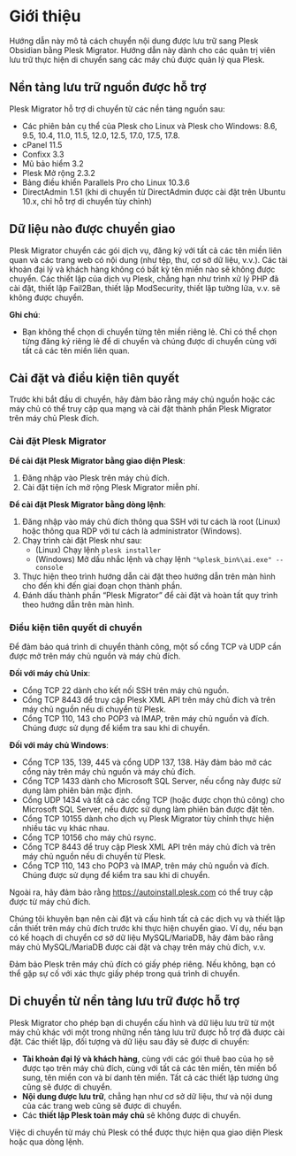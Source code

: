 # Giới thiệu

Hướng dẫn này mô tả cách chuyển nội dung được lưu trữ sang Plesk Obsidian bằng Plesk Migrator. Hướng dẫn này dành cho các quản trị viên lưu trữ thực hiện di chuyển sang các máy chủ được quản lý qua Plesk.

## Nền tảng lưu trữ nguồn được hỗ trợ

Plesk Migrator hỗ trợ di chuyển từ các nền tảng nguồn sau:

- Các phiên bản cụ thể của Plesk cho Linux và Plesk cho Windows: 8.6, 9.5, 10.4, 11.0, 11.5, 12.0, 12.5, 17.0, 17.5, 17.8.
- cPanel 11.5
- Confixx 3.3
- Mũ bảo hiểm 3.2
- Plesk Mở rộng 2.3.2
- Bảng điều khiển Parallels Pro cho Linux 10.3.6
- DirectAdmin 1.51 (khi di chuyển từ DirectAdmin được cài đặt trên Ubuntu 10.x, chỉ hỗ trợ di chuyển tùy chỉnh)

## Dữ liệu nào được chuyển giao

Plesk Migrator chuyển các gói dịch vụ, đăng ký với tất cả các tên miền liên quan và các trang web có nội dung (như tệp, thư, cơ sở dữ liệu, v.v.). Các tài khoản đại lý và khách hàng không có bất kỳ tên miền nào sẽ không được chuyển. Các thiết lập của dịch vụ Plesk, chẳng hạn như trình xử lý PHP đã cài đặt, thiết lập Fail2Ban, thiết lập ModSecurity, thiết lập tường lửa, v.v. sẽ không được chuyển.

**Ghi chú**:

- Bạn không thể chọn di chuyển từng tên miền riêng lẻ. Chỉ có thể chọn từng đăng ký riêng lẻ để di chuyển và chúng được di chuyển cùng với tất cả các tên miền liên quan.

## Cài đặt và điều kiện tiên quyết

Trước khi bắt đầu di chuyển, hãy đảm bảo rằng máy chủ nguồn hoặc các máy chủ có thể truy cập qua mạng và cài đặt thành phần Plesk Migrator trên máy chủ Plesk đích.

### Cài đặt Plesk Migrator

**Để cài đặt Plesk Migrator bằng giao diện Plesk**:

1. Đăng nhập vào Plesk trên máy chủ đích.
2. Cài đặt tiện ích mở rộng Plesk Migrator miễn phí.

**Để cài đặt Plesk Migrator bằng dòng lệnh**:

1. Đăng nhập vào máy chủ đích thông qua SSH với tư cách là root (Linux) hoặc thông qua RDP với tư cách là administrator (Windows).
2. Chạy trình cài đặt Plesk như sau:
   - (Linux) Chạy lệnh `plesk installer`
   - (Windows) Mở dấu nhắc lệnh và chạy lệnh `"%plesk_bin%\ai.exe" --console`
3. Thực hiện theo trình hướng dẫn cài đặt theo hướng dẫn trên màn hình cho đến khi đến giai đoạn chọn thành phần.
4. Đánh dấu thành phần “Plesk Migrator” để cài đặt và hoàn tất quy trình theo hướng dẫn trên màn hình.

### Điều kiện tiên quyết di chuyển

Để đảm bảo quá trình di chuyển thành công, một số cổng TCP và UDP cần được mở trên máy chủ nguồn và máy chủ đích.

**Đối với máy chủ Unix**:

- Cổng TCP 22 dành cho kết nối SSH trên máy chủ nguồn.
- Cổng TCP 8443 để truy cập Plesk XML API trên máy chủ đích và trên máy chủ nguồn nếu di chuyển từ Plesk.
- Cổng TCP 110, 143 cho POP3 và IMAP, trên máy chủ nguồn và đích. Chúng được sử dụng để kiểm tra sau khi di chuyển.

**Đối với máy chủ Windows**:

- Cổng TCP 135, 139, 445 và cổng UDP 137, 138. Hãy đảm bảo mở các cổng này trên máy chủ nguồn và máy chủ đích.
- Cổng TCP 1433 dành cho Microsoft SQL Server, nếu cổng này được sử dụng làm phiên bản mặc định.
- Cổng UDP 1434 và tất cả các cổng TCP (hoặc được chọn thủ công) cho Microsoft SQL Server, nếu được sử dụng làm phiên bản được đặt tên.
- Cổng TCP 10155 dành cho dịch vụ Plesk Migrator tùy chỉnh thực hiện nhiều tác vụ khác nhau.
- Cổng TCP 10156 cho máy chủ rsync.
- Cổng TCP 8443 để truy cập Plesk XML API trên máy chủ đích và trên máy chủ nguồn nếu di chuyển từ Plesk.
- Cổng TCP 110, 143 cho POP3 và IMAP, trên máy chủ nguồn và đích. Chúng được sử dụng để kiểm tra sau khi di chuyển.

Ngoài ra, hãy đảm bảo rằng https://autoinstall.plesk.com có ​​thể truy cập được từ máy chủ đích.

Chúng tôi khuyên bạn nên cài đặt và cấu hình tất cả các dịch vụ và thiết lập cần thiết trên máy chủ đích trước khi thực hiện chuyển giao. Ví dụ, nếu bạn có kế hoạch di chuyển cơ sở dữ liệu MySQL/MariaDB, hãy đảm bảo rằng máy chủ MySQL/MariaDB được cài đặt và chạy trên máy chủ đích, v.v.

Đảm bảo Plesk trên máy chủ đích có giấy phép riêng. Nếu không, bạn có thể gặp sự cố với xác thực giấy phép trong quá trình di chuyển.

## Di chuyển từ nền tảng lưu trữ được hỗ trợ

Plesk Migrator cho phép bạn di chuyển cấu hình và dữ liệu lưu trữ từ một máy chủ khác với một trong những nền tảng lưu trữ được hỗ trợ đã được cài đặt. Các thiết lập, đối tượng và dữ liệu sau đây sẽ được di chuyển:

- **Tài khoản đại lý và khách hàng**, cùng với các gói thuê bao của họ sẽ được tạo trên máy chủ đích, cùng với tất cả các tên miền, tên miền bổ sung, tên miền con và bí danh tên miền. Tất cả các thiết lập tương ứng cũng sẽ được di chuyển.
- **Nội dung được lưu trữ**, chẳng hạn như cơ sở dữ liệu, thư và nội dung của các trang web cũng sẽ được di chuyển.
- Các **thiết lập Plesk toàn máy chủ** sẽ không được di chuyển.

Việc di chuyển từ máy chủ Plesk có thể được thực hiện qua giao diện Plesk hoặc qua dòng lệnh.



